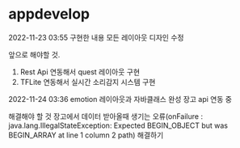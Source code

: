 # appdevelop

2022-11-23 03:55 구현한 내용
모든 레이아웃 디자인 수정 


앞으로 해야할 것.
1. Rest Api 연동해서 quest 레이아웃 구현
2. TFLite 연동해서 실시간 소리감지 시스템 구현

2022-11-24 03:36
emotion 레이아웃과 자바클래스 완성
장고 api 연동 중

해결해야 할 것
장고에서 데이터 받아올때 생기는 오류(onFailure : java.lang.IllegalStateException: Expected BEGIN_OBJECT but was BEGIN_ARRAY at line 1 column 2 path) 해결하기
